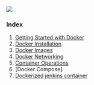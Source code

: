 <img src="images/c4logo.png">

### Index
  1. [Getting Started with Docker](https://github.com/submah/docker-tutorials/blob/master/Getting-Started-with-Docker.md)
  2. [Docker Installation](https://github.com/submah/docker-tutorials/blob/master/docker-installation.md)
  3. [Docker Images](https://github.com/submah/docker-tutorials/blob/master/docker-images.md)
  4. [Docker Networking](https://github.com/submah/docker-tutorials/blob/master/docker-networking.md)
  5. [Container Operations](https://github.com/submah/docker-tutorials/blob/master/container-operation.md)
  6. [Docker Compose]
  7. [Dockerized jenkins container](https://github.com/submah/docker-tutorials/blob/master/Dockerized-jenkins-container.md)
